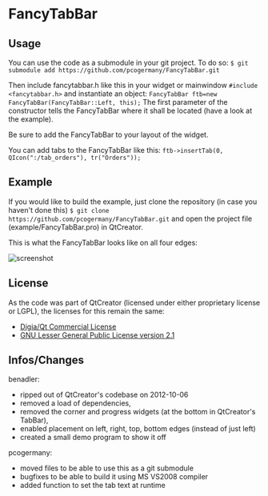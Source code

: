 # FancyTabBar

## Usage
You can use the code as a submodule in your git project.
To do so:
```$ git submodule add https://github.com/pcogermany/FancyTabBar.git```

Then include fancytabbar.h like this in your widget or mainwindow
```#include <fancytabbar.h>```
and instantiate an object:
```FancyTabBar ftb=new FancyTabBar(FancyTabBar::Left, this);```
The first parameter of the constructor tells the FancyTabBar where it shall be located (have a look at the example).

Be sure to add the FancyTabBar to your layout of the widget.

You can add tabs to the FancyTabBar like this:
```ftb->insertTab(0, QIcon(":/tab_orders"), tr("Orders"));```

## Example
If you would like to build the example, just clone the repository (in case you haven't done this)
```$ git clone https://github.com/pcogermany/FancyTabBar.git```
and open the project file (example/FancyTabBar.pro) in QtCreator.

This is what the FancyTabBar looks like on all four edges:

![screenshot](https://raw.github.com/benadler/FancyTabBar/master/screenshot.png "Screenshot")

## License
As the code was part of QtCreator (licensed under either proprietary license or LGPL), the licenses for this remain the same:
 - [Digia/Qt Commercial License](http://qt.digia.com/licensing)
 - [GNU Lesser General Public License version 2.1](http://www.gnu.org/licenses/old-licenses/lgpl-2.1.html)

## Infos/Changes
benadler:
 - ripped out of QtCreator's codebase on 2012-10-06
 - removed a load of dependencies,
 - removed the corner and progress widgets (at the bottom in QtCreator's TabBar),
 - enabled placement on left, right, top, bottom edges (instead of just left)
 - created a small demo program to show it off

pcogermany:
 - moved files to be able to use this as a git submodule
 - bugfixes to be able to build it using MS VS2008 compiler
 - added function to set the tab text at runtime
